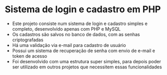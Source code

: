# Sistema de login e cadastro em PHP
- Este projeto consiste num sistema de login e cadastro simples e completo, desenvolvido apenas com PHP e MySQL
- Os cadastros são salvos no banco de dados, com as senhas criptografadas
- Há uma validação via e-mail para cadastro de usuário
- Possui um sistema de recuperação de senha com envio de e-mail e token de acesso
- Foi desenvolvido com uma estrutura super simples, para depois poder ser utilizado em outros projetos que necessitem essas funcionalidades

